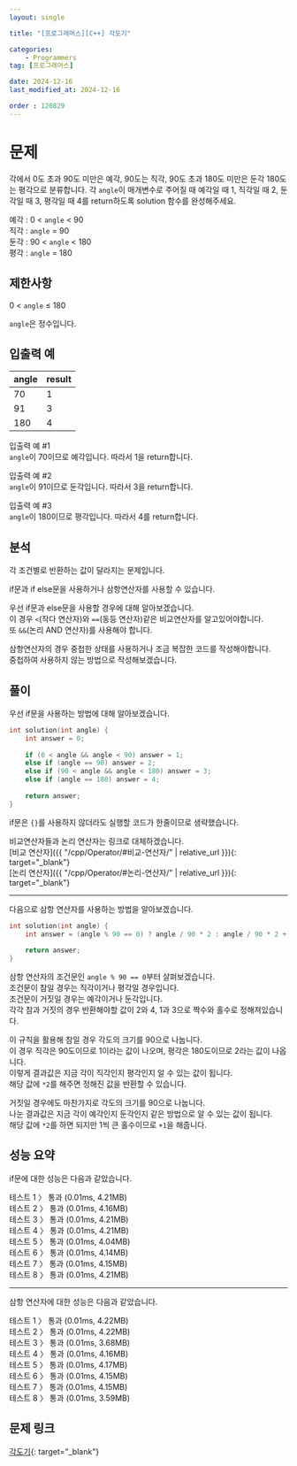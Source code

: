 ```yaml
---
layout: single

title: "[프로그래머스][C++] 각도기"

categories:
    - Programmers
tag: [프로그래머스]

date: 2024-12-16
last_modified_at: 2024-12-16

order : 120829
---
```


# 문제

각에서 0도 초과 90도 미만은 예각, 90도는 직각, 90도 초과 180도 미만은 둔각 180도는 평각으로 분류합니다. 각 `angle`이 매개변수로 주어질 때 예각일 때 1, 직각일 때 2, 둔각일 때 3, 평각일 때 4를 return하도록 solution 함수를 완성해주세요.

예각 : 0 < `angle` < 90  
직각 : `angle` = 90  
둔각 : 90 < `angle` < 180  
평각 : `angle` = 180

## 제한사항

0 < `angle` ≤ 180

`angle`은 정수입니다.

## 입출력 예

|angle|result|
|---|---|
|70|1|
|91|3|
|180|4|

입출력 예 #1  
`angle`이 70이므로 예각입니다. 따라서 1을 return합니다.

입출력 예 #2  
`angle`이 91이므로 둔각입니다. 따라서 3을 return합니다.

입출력 예 #3  
`angle`이 180이므로 평각입니다. 따라서 4를 return합니다.

## 분석

각 조건별로 반환하는 값이 달라지는 문제입니다.

if문과 if else문을 사용하거나 삼항연산자를 사용할 수 있습니다.

우선 if문과 else문을 사용할 경우에 대해 알아보겠습니다.  
이 경우 `<`(작다 연산자)와 `==`(동등 연산자)같은 비교연산자를 알고있어야합니다.  
또 `&&`(논리 AND 연산자)를 사용해야 합니다.

삼항연산자의 경우 중첩한 상태를 사용하거나 조금 복잡한 코드를 작성해야합니다.  
중첩하여 사용하지 않는 방법으로 작성해보겠습니다.

## 풀이

우선 if문을 사용하는 방법에 대해 알아보겠습니다.

```cpp
int solution(int angle) {
    int answer = 0;
    
    if (0 < angle && angle < 90) answer = 1;
    else if (angle == 90) answer = 2;
    else if (90 < angle && angle < 180) answer = 3;
    else if (angle == 180) answer = 4;
    
    return answer;
}
```

if문은 `{}`를 사용하지 않더라도 실행할 코드가 한줄이므로 생략했습니다.

비교연산자들과 논리 연산자는 링크로 대체하겠습니다.  
[비교 연산자]({{ "/cpp/Operator/#비교-연산자/" | relative_url }}){: target="_blank"}  
[논리 연산자]({{ "/cpp/Operator/#논리-연산자/" | relative_url }}){: target="_blank"}

---

다음으로 삼항 연산자를 사용하는 방법을 알아보겠습니다.

```cpp
int solution(int angle) {
    int answer = (angle % 90 == 0) ? angle / 90 * 2 : angle / 90 * 2 + 1;
    
    return answer;
}
```

삼항 연산자의 조건문인 ``angle % 90 == 0``부터 살펴보겠습니다.  
조건문이 참일 경우는 직각이거나 평각일 경우입니다.  
조건문이 거짓일 경우는 예각이거나 둔각입니다.  
각각 참과 거짓의 경우 반환해야할 값이 2와 4, 1과 3으로 짝수와 홀수로 정해져있습니다.

이 규칙을 활용해 참일 경우 각도의 크기를 90으로 나눕니다.  
이 경우 직각은 90도이므로 1이라는 값이 나오며, 평각은 180도이므로 2라는 값이 나옵니다.  
이렇게 결과값은 지금 각이 직각인지 평각인지 알 수 있는 값이 됩니다.  
해당 값에 ``*2``를 해주면 정해진 값을 반환할 수 있습니다.

거짓일 경우에도 마찬가지로 각도의 크기를 90으로 나눕니다.  
나눈 결과값은 지금 각이 예각인지 둔각인지 같은 방법으로 알 수 있는 값이 됩니다.  
해당 값에 ``*2``를 하면 되지만 1씩 큰 홀수이므로 ``+1``을 해줍니다.

## 성능 요약

if문에 대한 성능은 다음과 같았습니다.

테스트 1 〉	통과 (0.01ms, 4.21MB)  
테스트 2 〉	통과 (0.01ms, 4.16MB)  
테스트 3 〉	통과 (0.01ms, 4.21MB)  
테스트 4 〉	통과 (0.01ms, 4.21MB)  
테스트 5 〉	통과 (0.01ms, 4.04MB)  
테스트 6 〉	통과 (0.01ms, 4.14MB)  
테스트 7 〉	통과 (0.01ms, 4.15MB)  
테스트 8 〉	통과 (0.01ms, 4.21MB)

---

삼항 연산자에 대한 성능은 다음과 같았습니다.

테스트 1 〉	통과 (0.01ms, 4.22MB)  
테스트 2 〉	통과 (0.01ms, 4.22MB)  
테스트 3 〉	통과 (0.01ms, 3.68MB)  
테스트 4 〉	통과 (0.01ms, 4.16MB)  
테스트 5 〉	통과 (0.01ms, 4.17MB)  
테스트 6 〉	통과 (0.01ms, 4.15MB)  
테스트 7 〉	통과 (0.01ms, 4.15MB)  
테스트 8 〉	통과 (0.01ms, 3.59MB)

## 문제 링크

[각도기](https://school.programmers.co.kr/learn/courses/30/lessons/120829){: target="_blank"}